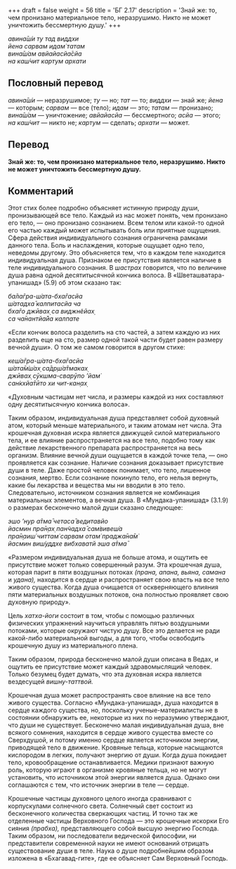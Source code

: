 +++
draft = false
weight = 56
title = 'БГ 2.17'
description = 'Знай же: то, чем пронизано материальное тело, неразрушимо. Никто не может уничтожить бессмертную душу.'
+++

_авина̄ш́и ту тад виддхи  
йена сарвам идам̇ татам  
вина̄ш́ам авйайасйа̄сйа  
на каш́чит картум архати_

## Пословный перевод

_авина̄ш́и_ — неразрушимое; _ту_ — но; _тат_ — то; _виддхи_ — знай же; _йена_ — которым; _сарвам_ — все (тело); _идам_ — это; _татам_ — пронизано; _вина̄ш́ам_ — уничтожение; _авйайасйа_ — бессмертного; _асйа_ — этого; _на_ _каш́чит_ — никто не; _картум_ — сделать; _архати_ — может.

## Перевод

**Знай же: то, чем пронизано материальное тело, неразрушимо. Никто не может уничтожить бессмертную душу.**

## Комментарий

Этот стих более подробно объясняет истинную природу души, пронизывающей все тело. Каждый из нас может понять, чем пронизано его тело, — оно пронизано сознанием. Всем телом или какой-то одной его частью каждый может испытывать боль или приятные ощущения. Сфера действия индивидуального сознания ограничена рамками данного тела. Боль и наслаждения, которые ощущает одно тело, неведомы другому. Это объясняется тем, что в каждом теле находится индивидуальная душа. Признаком ее присутствия является наличие в теле индивидуального сознания. В _шастрах_ говорится, что по величине душа равна одной десятитысячной кончика волоса. В «Шветашватара-упанишад» (5.9) об этом сказано так:

_ба̄ла̄гра-ш́ата-бха̄гасйа  
ш́атадха̄ калпитасйа ча  
бха̄го джӣвах̣ са виджн̃ейах̣  
са ча̄нантйа̄йа калпате_

«Если кончик волоса разделить на сто частей, а затем каждую из них разделить еще на сто, размер одной такой части будет равен размеру вечной души». О том же самом говорится в другом стихе:

_кеш́а̄гра-ш́ата-бха̄гасйа  
ш́ата̄м̇ш́ах̣ са̄др̣ш́а̄тмаках̣  
джӣвах̣ сӯкшма-сварӯпо ’йам̇  
сан̇кхйа̄тӣто хи чит-кан̣ах̣_

«Духовным частицам нет числа, и размеры каждой из них составляют одну десятитысячную кончика волоса».

Таким образом, индивидуальная душа представляет собой духовный атом, который меньше материального, и таким атомам нет числа. Эта крошечная духовная искра является движущей силой материального тела, и ее влияние распространяется на все тело, подобно тому как действие лекарственного препарата распространяется на весь организм. Влияние вечной души ощущается в каждой точке тела, — оно проявляется как сознание. Наличие сознания доказывает присутствие души в теле. Даже простой человек понимает, что тело, лишенное сознания, мертво. Если сознание покинуло тело, его нельзя вернуть, какие бы лекарства и вещества мы ни вводили в это тело. Следовательно, источником сознания является не комбинация материальных элементов, а вечная душа. В «Мундака-упанишад» (3.1.9) о размерах бесконечно малой души сказано следующее:

_эшо ’н̣ур а̄тма̄ четаса̄ ведитавйо  
йасмин пра̄н̣ах̣ пан̃чадха̄ сам̇вивеш́а  
пра̄н̣аиш́ читтам̇ сарвам отам̇ праджа̄на̄м̇  
йасмин виш́уддхе вибхаватй эша а̄тма̄_

«Размером индивидуальная душа не больше атома, и ощутить ее присутствие может только совершенный разум. Эта крошечная душа, которая парит в пяти воздушных потоках _(прана, апана, вьяна, самана_ и _удана),_ находится в сердце и распространяет свою власть на все тело живого существа. Когда душа очищается от оскверняющего влияния пяти материальных воздушных потоков, она полностью проявляет свою духовную природу».

Цель _хатха-йоги_ состоит в том, чтобы с помощью различных физических упражнений научиться управлять пятью воздушными потоками, которые окружают чистую душу. Все это делается не ради какой-либо материальной выгоды, а для того, чтобы освободить крошечную душу из материального плена.

Таким образом, природа бесконечно малой души описана в Ведах, и ощутить ее присутствие может каждый здравомыслящий человек. Только безумец будет думать, что эта духовная искра является вездесущей _вишну-таттвой._

Крошечная душа может распространять свое влияние на все тело живого существа. Согласно «Мундака-упанишад», душа находится в сердце каждого существа, но, поскольку ученые-материалисты не в состоянии обнаружить ее, некоторые из них по неразумию утверждают, что души не существует. Бесконечно малая индивидуальная душа, вне всякого сомнения, находится в сердце живого существа вместе со Сверхдушой, и потому именно сердце является источником энергии, приводящей тело в движение. Кровяные тельца, которые насыщаются кислородом в легких, получают энергию от души. Когда душа покидает тело, кровообращение останавливается. Медики признают важную роль, которую играют в организме кровяные тельца, но не могут установить, что источником этой энергии является душа. Однако они соглашаются с тем, что источник энергии в теле — сердце.

Крошечные частицы духовного целого иногда сравнивают с корпускулами солнечного света. Солнечный свет состоит из бесконечного количества сверкающих частиц. И точно так же отделенные частицы Верховного Господа — это крошечные искорки Его сияния _(прабха),_ представляющего собой высшую энергию Господа. Таким образом, ни последователи ведической философии, ни представители современной науки не имеют оснований отрицать существование души в теле. Наука о душе подробнейшим образом изложена в «Бхагавад-гите», где ее объясняет Сам Верховный Господь.
